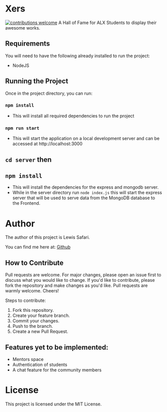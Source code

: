 # Xers
[![contributions welcome](https://img.shields.io/badge/contributions-welcome-brightgreen.svg?style=flat)](https://github.com/dwyl/esta/issues)
A Hall of Fame for ALX Students to display their awesome works.

## Requirements
You will need to have the following already installed to run the project:

- NodeJS

## Running the Project

Once in the project directory, you can run:

### `npm install`
- This will install all required dependencies to run the project

### `npm run start`
- This will start the application on a local development server and can be accessed at http://localhost:3000

## `cd server` then 
## `npm install`
- This will install the dependencies for the express and mongodb server.
- While in the server directory run `node index.js` this will start the express server that will be used to serve data from the MongoDB database to the Frontend.



# Author

The author of this project is Lewis Safari.

 You can find me here at:
[Github](https://github.com/safarilewis)

## How to Contribute
Pull requests are welcome. For major changes, please open an issue first to discuss what you would like to change. If you'd like to contribute, please fork the repository and make changes as you'd like. Pull requests are warmly welcome. Cheers!

Steps to contribute:
1. Fork this repository.
2. Create your feature branch.
3. Commit your changes.
4. Push to the branch.
5. Create a new Pull Request.
   
## Features yet to be implemented:
- Mentors space
- Authentication of students
- A chat feature for the community members
  
# License

This project is licensed under the MIT License.
